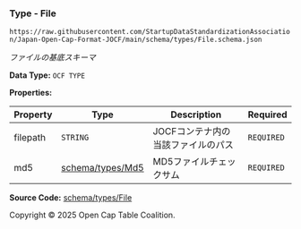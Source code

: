 ### Type - File

`https://raw.githubusercontent.com/StartupDataStandardizationAssociation/Japan-Open-Cap-Format-JOCF/main/schema/types/File.schema.json`

_ファイルの基底スキーマ_

**Data Type:** `OCF TYPE`

**Properties:**

| Property | Type                         | Description         | Required   |
| -------- | ---------------------------- | ------------------- | ---------- |
| filepath | `STRING`                     | JOCFコンテナ内の当該ファイルのパス | `REQUIRED` |
| md5      | [schema/types/Md5](./Md5.md) | MD5ファイルチェックサム       | `REQUIRED` |

**Source Code:** [schema/types/File](../../../../schema/types/File.schema.json)

Copyright © 2025 Open Cap Table Coalition.
